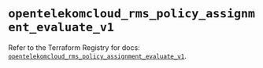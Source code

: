 # `opentelekomcloud_rms_policy_assignment_evaluate_v1`

Refer to the Terraform Registry for docs: [`opentelekomcloud_rms_policy_assignment_evaluate_v1`](https://registry.terraform.io/providers/opentelekomcloud/opentelekomcloud/1.36.51/docs/resources/rms_policy_assignment_evaluate_v1).
